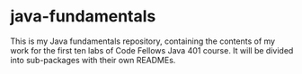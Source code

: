 # java-fundamentals

This is my Java fundamentals repository, containing the contents of my work for the first ten labs of Code Fellows Java 401 course. It will be divided into sub-packages with their own READMEs.
